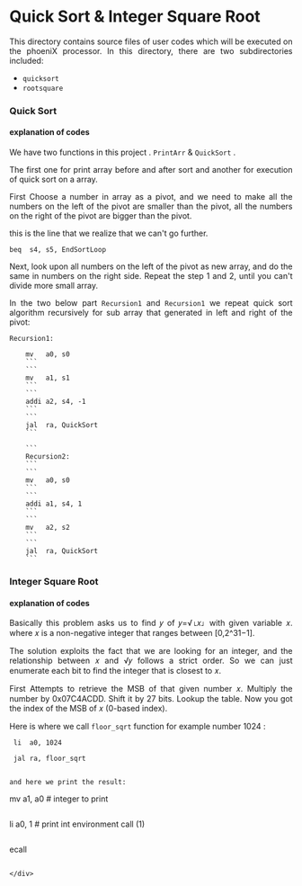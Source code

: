 Quick Sort & Integer Square Root
====================
<div align="justify">

This directory contains source files of user codes which will be executed on the phoeniX processor. In this directory, there are two subdirectories included:
- `quicksort`
- `rootsquare`

</div>

### Quick Sort

#### explanation of codes
<div align="justify">

We have two functions in this project . `PrintArr` & `QuickSort` .

The first one for print array before and after sort and another for execution of quick sort on a array.

First Choose a number in array as a pivot, and we need to make all the numbers on the left of the pivot are smaller than the pivot, all the numbers on the right of the pivot are bigger than the pivot.

this is the line that we realize that we can't go further.

```
beq  s4, s5, EndSortLoop
```

Next, look upon all numbers on the left of the pivot as new array, and do the same in numbers on the right side.
Repeat the step 1 and 2, until you can't divide more small array.

In the  two below part `Recursion1` and `Recursion1` we repeat quick sort algorithm recursively for sub array that generated in left and right of the pivot:

```
Recursion1:
```
```
    mv   a0, s0
	```
	```
    mv   a1, s1
	```
	```
    addi a2, s4, -1
	```
	```
    jal  ra, QuickSort
	```
	
	```
	Recursion2:
	```
	```
    mv   a0, s0
	```
	```
    addi a1, s4, 1
	```
	```
    mv   a2, s2
	```
	```
    jal  ra, QuickSort
	```
```


</div>

### Integer Square Root

#### explanation of codes
<div align="justify">
Basically this problem asks us to find  𝑦 of  𝑦=√⌊𝑥⌋  with given variable 𝑥.
where 𝑥 is a non-negative integer that ranges between [0,2^31−1].

The solution exploits the fact that we are looking for an integer, and the relationship between 𝑥 and √𝑦
 follows a strict order. So we can just enumerate each bit to find the integer that is closest to 𝑥.

First Attempts to retrieve the MSB of that given number 𝑥.
Multiply the number by 0x07C4ACDD. Shift it by 27 bits.
Lookup the table. Now you got the index of the MSB of 𝑥 (0-based index).

 Here is where we call ```floor_sqrt``` function for example number 1024 :

```
 li  a0, 1024
 ```
 ```
  jal ra, floor_sqrt
  ```
```

and here we print the result:

```
mv a1, a0             # integer to print
```
```
 li a0, 1              # print int environment call (1)
```
```
ecall
```

</div>

